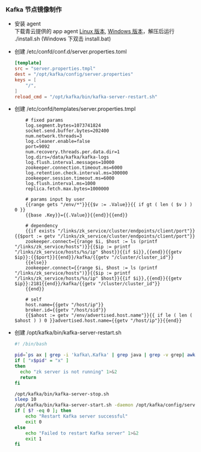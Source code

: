 ### Kafka 节点镜像制作

* 安装 agent <br>
下载青云提供的 app agent [Linux 版本](https://pek3a.qingstor.com/appcenter/developer/packages/app-agent-linux-amd64.tar.gz), [Windows 版本](https://pek3a.qingstor.com/appcenter/developer/packages/app-agent-windows-386.zip)，解压后运行 ./install.sh (Windows 下双击 install.bat)

* 创建 /etc/confd/conf.d/server.properties.toml

	```toml
    [template]
	src = "server.properties.tmpl"
	dest = "/opt/kafka/config/server.properties"
	keys = [
	    "/",
	]
	reload_cmd = "/opt/kafka/bin/kafka-server-restart.sh"
	```

* 创建 /etc/confd/templates/server.properties.tmpl

	```
		# fixed params
		log.segment.bytes=1073741824
		socket.send.buffer.bytes=202400
		num.network.threads=3
		log.cleaner.enable=false
		port=9092
		num.recovery.threads.per.data.dir=1
		log.dirs=/data/kafka/kafka-logs
		log.flush.interval.messages=10000
		zookeeper.connection.timeout.ms=6000
		log.retention.check.interval.ms=300000
		zookeeper.session.timeout.ms=6000
		log.flush.interval.ms=1000
		replica.fetch.max.bytes=1000000

		# params input by user
		{{range gets "/env/*"}}{{$v := .Value}}{{ if gt ( len ( $v ) ) 0 }}
		{{base .Key}}={{.Value}}{{end}}{{end}}

		# dependency
		{{if exists "/links/zk_service/cluster/endpoints/client/port"}}{{$port := getv "/links/zk_service/cluster/endpoints/client/port"}}
		zookeeper.connect={{range $i, $host := ls (printf "/links/zk_service/hosts")}}{{$ip := printf "/links/zk_service/hosts/%s/ip" $host}}{{if $i}},{{end}}{{getv $ip}}:{{$port}}{{end}}/kafka/{{getv "/cluster/cluster_id"}}
		{{else}}
		zookeeper.connect={{range $i, $host := ls (printf "/links/zk_service/hosts")}}{{$ip := printf "/links/zk_service/hosts/%s/ip" $host}}{{if $i}},{{end}}{{getv $ip}}:2181{{end}}/kafka/{{getv "/cluster/cluster_id"}}
		{{end}}

		# self
		host.name={{getv "/host/ip"}}
		broker.id={{getv "/host/sid"}}
		{{$ahost := getv "/env/advertised.host.name"}}{{ if le ( len ( $ahost ) ) 0 }}advertised.host.name={{getv "/host/ip"}}{{end}}
	```

* 创建 /opt/kafka/bin/kafka-server-restart.sh

	```bash
	#! /bin/bash

	pid=`ps ax | grep -i 'kafka\.Kafka' | grep java | grep -v grep| awk '\{print $1\}'`
	if [ "x$pid" = "x" ]
	then
	  echo "zk server is not running" 1>&2
	  return
	fi

	/opt/kafka/bin/kafka-server-stop.sh
	sleep 10
	/opt/kafka/bin/kafka-server-start.sh -daemon /opt/kafka/config/server.properties
    if [ $? -eq 0 ]; then
        echo "Restart Kafka server successful"
	    exit 0
	else
	    echo "Failed to restart Kafka server" 1>&2
	    exit 1
	fi
	```
